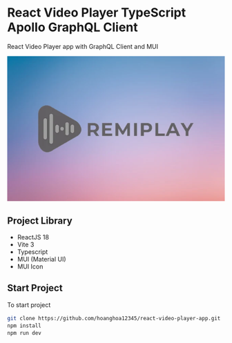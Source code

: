 # React Video Player TypeScript Apollo GraphQL Client

React Video Player app with GraphQL Client and MUI

![image](./src/assets/thumbnailVideo.webp)

## Project Library

- ReactJS 18
- Vite 3
- Typescript
- MUI (Material UI)
- MUI Icon

## Start Project

To start project

```bash
git clone https://github.com/hoanghoa12345/react-video-player-app.git
npm install
npm run dev
```
